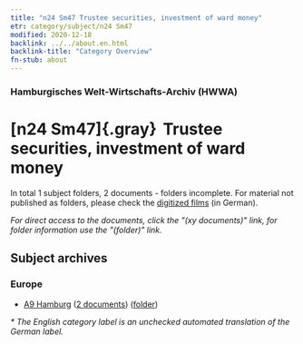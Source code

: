 ```yaml
---
title: "n24 Sm47 Trustee securities, investment of ward money"
etr: category/subject/n24 Sm47
modified: 2020-12-18
backlink: ../../about.en.html
backlink-title: "Category Overview"
fn-stub: about
---
```


### Hamburgisches Welt-Wirtschafts-Archiv (HWWA)
# [n24 Sm47]{.gray}&#8201; Trustee securities, investment of ward money&#160; 





In total 1 subject folders, 2 documents - folders incomplete.
For material not published as folders, please check the [digitized films](/film/h1_sh) (in German).

_For direct access to the documents, click the "(xy documents)" link, for folder information use the "(folder)" link._

## Subject archives



### Europe

- [A9 Hamburg](../../../geo/about.en.html#A9) (<a href="https://dfg-viewer.de/show/?tx_dlf[id]=https://pm20.zbw.eu/mets/sh/1409xx/140905/1454xx/145419/public.mets.en.xml" target="_blank">2 documents</a>) ([folder](http://purl.org/pressemappe20/folder/sh/140905,145419))


_* The English category label is an unchecked automated translation of the German label._

